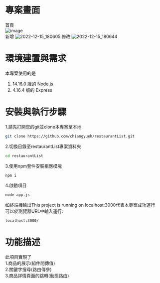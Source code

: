 # 專案畫面
首頁  
![image](https://user-images.githubusercontent.com/113624708/205727818-16af77a1-cf16-4887-ac13-67d4e8fb93f8.png)  
新增
![2022-12-15_180605](https://user-images.githubusercontent.com/113624708/207831819-b2a36527-bf9c-437a-a7cd-ce68a59e2e87.jpg)
修改
![2022-12-15_180644](https://user-images.githubusercontent.com/113624708/207831889-3d5770ef-321f-4380-b49a-a78f41ecbc7d.jpg)


# 環境建置與需求 
本專案使用的是
1. 14.16.0 版的 Node.js
2. 4.16.4 版的 Express

# 安裝與執行步驟
1.請先打開您的git並clone本專案至本地  
```bash
git clone https://github.com/chiangyueh/restaurantList.git
```  
2.切換目錄至restaurantList專案資料夾  
```bash
cd restaurantList
```    
3.使用npm套件安裝相應模塊  
```bash
npm i
```  
4.啟動項目  
```bash
node app.js
```  
如終端機輸出This project is running on localhost:3000代表本專案成功運行  
可以於瀏覽器URL中輸入運行:  
```bash
localhost:3000/
```  

# 功能描述
此項目實現了  
1.商品的展示(組件間傳值)  
2.關鍵字搜尋(路由傳參)  
3.商品詳情頁面的跳轉(動態路由)  



